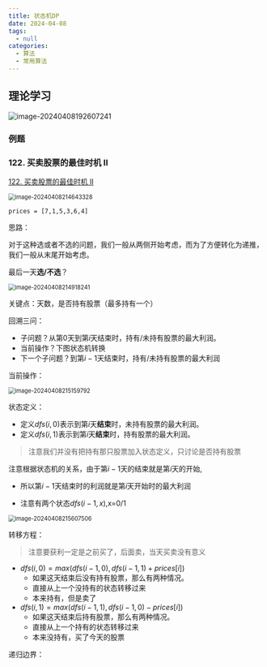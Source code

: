 ```yaml
---
title: 状态机DP
date: 2024-04-08
tags: 
  - null
categories:  
  - 算法
  - 常用算法
---
```


## 理论学习

![image-20240408192607241](https://typora-1309665611.cos.ap-nanjing.myqcloud.com/typora/image-20240408192607241.png)

### 例题

### 122. 买卖股票的最佳时机 II

[122. 买卖股票的最佳时机 II](https://leetcode.cn/problems/best-time-to-buy-and-sell-stock-ii/)

<img src="https://typora-1309665611.cos.ap-nanjing.myqcloud.com/typora/image-20240408214643328.png" alt="image-20240408214643328" style="zoom: 80%;" />

```
prices = [7,1,5,3,6,4]
```

思路：

对于这种选或者不选的问题，我们一般从两侧开始考虑，而为了方便转化为递推，我们一般从末尾开始考虑。

最后一天**选/不选**？

<img src="https://typora-1309665611.cos.ap-nanjing.myqcloud.com/typora/image-20240408214918241.png" alt="image-20240408214918241" style="zoom:80%;" />

关键点：天数，是否持有股票（最多持有一个）

回溯三问：

- 子问题？从第$0$天到第$i$天结束时，持有/未持有股票的最大利润。
- 当前操作？下图状态机转换
- 下一个子问题？到第$i-1$​天结束时，持有/未持有股票的最大利润

当前操作：

<img src="https://typora-1309665611.cos.ap-nanjing.myqcloud.com/typora/image-20240408215159792.png" alt="image-20240408215159792" style="zoom:80%;" />

状态定义：

- 定义$dfs(i,0)$表示到第$i$天**结束**时，未持有股票的最大利润。
- 定义$dfs(i,1)$表示到第$i$​天**结束**时，持有股票的最大利润。

>注意我们并没有把持有那只股票加入状态定义，只讨论是否持有股票

注意根据状态机的关系，由于第$i-1$天的结束就是第$i$天的开始,

- 所以第$i-1$天结束时的利润就是第$i$天开始时的最大利润

- 注意有两个状态$dfs(i-1,x)$,x=0/1

<img src="https://typora-1309665611.cos.ap-nanjing.myqcloud.com/typora/image-20240408215607506.png" alt="image-20240408215607506" style="zoom:80%;" />

转移方程：

> 注意要获利一定是之前买了，后面卖，当天买卖没有意义

- $dfs(i,0)=max(dfs(i-1,0),dfs(i-1,1)+prices[i])$​
  - 如果这天结束后没有持有股票，那么有两种情况。
  - 直接从上一个没持有的状态转移过来
  - 本来持有，但是卖了
- $dfs(i,1)=max(dfs(i-1,1),dfs(i-1,0)-prices[i])$​
  - 如果这天结束后持有股票，那么有两种情况。
  - 直接从上一个持有的状态转移过来
  - 本来没持有，买了今天的股票

递归边界：



